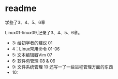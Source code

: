 # readme

学些了3、4、5、6章

Linux01-linux09,记录了3、4、5、6章。

- 3: 给初学者的建议  01
- 4：Linux常用命令 01-06
- 5: 文本编辑器Vim 07 
- 6: 软件包管理 08 & 09
- 9: 文件系统管理 10   还写一了一些进程管理方面的东西
- 10: 

